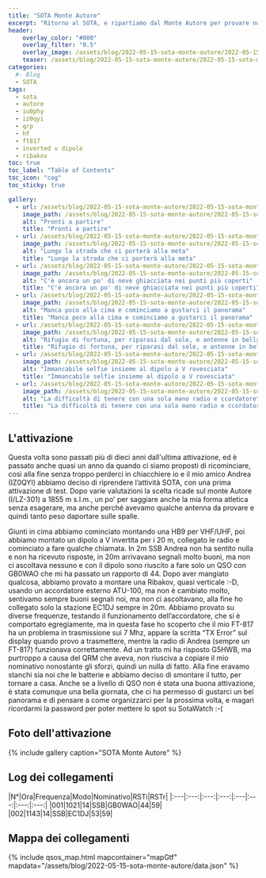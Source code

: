 ```yaml
---
title: "SOTA Monte Autore"
excerpt: "Ritorno al SOTA, e ripartiamo dal Monte Autore per provare noi e le attrezzature"
header: 
    overlay_color: "#000"
    overlay_filter: "0.5"
    overlay_image: /assets/blog/2022-05-15-sota-monte-autore/2022-05-15-sota-monte-autore-teaser.jpg
    teaser: /assets/blog/2022-05-15-sota-monte-autore/2022-05-15-sota-monte-autore-teaser.jpg
categories:
  #- Blog
  - SOTA
tags:
  - sota
  - autore
  - iu0phy
  - iz0qyi
  - qrp
  - hf
  - ft817
  - inverted v dipole
  - ribakov
toc: true
toc_label: "Table of Contents"
toc_icon: "cog"
toc_sticky: true

gallery:
  - url: /assets/blog/2022-05-15-sota-monte-autore/2022-05-15-sota-monte-autore-01.jpg
    image_path: /assets/blog/2022-05-15-sota-monte-autore/2022-05-15-sota-monte-autore-01-th.jpg
    alt: "Pronti a partire"
    title: "Pronti a partire"
  - url: /assets/blog/2022-05-15-sota-monte-autore/2022-05-15-sota-monte-autore-02.jpg
    image_path: /assets/blog/2022-05-15-sota-monte-autore/2022-05-15-sota-monte-autore-02-th.jpg
    alt: "Lungo la strada che ci porterà alla meta"
    title: "Lungo la strada che ci porterà alla meta"
  - url: /assets/blog/2022-05-15-sota-monte-autore/2022-05-15-sota-monte-autore-03.jpg
    image_path: /assets/blog/2022-05-15-sota-monte-autore/2022-05-15-sota-monte-autore-03-th.jpg
    alt: "C'è ancora un po' di neve ghiacciata nei punti più coperti"
    title: "C'è ancora un po' di neve ghiacciata nei punti più coperti"
  - url: /assets/blog/2022-05-15-sota-monte-autore/2022-05-15-sota-monte-autore-04.jpg
    image_path: /assets/blog/2022-05-15-sota-monte-autore/2022-05-15-sota-monte-autore-04-th.jpg
    alt: "Manca poco alla cima e cominciamo a gustarci il panorama"
    title: "Manca poco alla cima e cominciamo a gustarci il panorama"
  - url: /assets/blog/2022-05-15-sota-monte-autore/2022-05-15-sota-monte-autore-05.jpg
    image_path: /assets/blog/2022-05-15-sota-monte-autore/2022-05-15-sota-monte-autore-05-th.jpg
    alt: "Rifugio di fortuna, per riparasi dal sole, e antenne in bella vista"
    title: "Rifugio di fortuna, per riparasi dal sole, e antenne in bella vista"
  - url: /assets/blog/2022-05-15-sota-monte-autore/2022-05-15-sota-monte-autore-06.jpg
    image_path: /assets/blog/2022-05-15-sota-monte-autore/2022-05-15-sota-monte-autore-06-th.jpg
    alt: "Immancabile selfie insieme al dipolo a V rovesciata"
    title: "Immancabile selfie insieme al dipolo a V rovesciata"
  - url: /assets/blog/2022-05-15-sota-monte-autore/2022-05-15-sota-monte-autore-07.jpg
    image_path: /assets/blog/2022-05-15-sota-monte-autore/2022-05-15-sota-monte-autore-07-th.jpg
    alt: "La difficoltà di tenere con una sola mano radio e ccordatore"
    title: "La difficoltà di tenere con una sola mano radio e ccordatore"
---
```


## L'attivazione

Questa volta sono passati più di dieci anni dall'ultima attivazione, ed è passato anche quasi un anno da quando ci siamo proposti di ricominciare, così alla fine senza troppo perderci in chiacchiere  io e il mio amico Andrea (IZ0QYI) abbiamo deciso di riprendere l’attività SOTA, con una prima attivazione di test.
Dopo varie valutazioni la scelta ricade sul monte Autore (I/LZ-301) a 1855 m s.l.m., un po' per saggiare anche la mia forma atletica senza esagerare, ma anche perché avevamo qualche antenna da provare e quindi tanto peso daportare sulle spalle.

Giunti in cima abbiamo cominciato montando una HB9 per VHF/UHF, poi abbiamo montato un dipolo a V invertita per i 20 m, collegato le radio e cominciato a fare qualche chiamata.
In 2m SSB Andrea non ha sentito nulla e non ha ricevuto risposte, in 20m arrivavano segnali molto buoni, ma non ci ascoltava nessuno e con il dipolo sono riuscito a fare solo un QSO con GB0WAO che mi ha passato un rapporto di 44.
Dopo aver mangiato qualcosa, abbiamo provato a montare una Ribakov, quasi verticale :-D, usando un accordatore esterno ATU-100, ma non è cambiato molto, sentivamo sempre buoni segnali noi, ma non ci ascoltavano, alla fine ho collegato solo la stazione EC1DJ sempre in 20m. Abbiamo provato su diverse frequenze, testando il funzionamento dell’accordatore, che si è comportato egregiamente, ma in questa fase ho scoperto che il mio FT-817 ha un problema in trasmissione sui 7 Mhz, appare la scritta “TX Error” sul display quando provo a trasmettere, mentre la radio di Andrea (sempre un FT-817) funzionava correttamente.
Ad un tratto mi ha risposto G5HWB, ma purtroppo a causa del QRM che aveva, non riusciva a copiare il mio nominativo nonostante gli sforzi, quindi un nulla di fatto.
Alla fine eravamo stanchi sia noi che le batterie e abbiamo deciso di smontare il tutto, per tornare a casa. Anche se a livello di QSO non è stata una buona attivazione, è stata comunque una bella giornata, che ci ha permesso di gustarci un bel panorama e di pensare a come organizzarci per la prossima volta, e magari ricordarmi la password per poter mettere lo spot su SotaWatch :-(

## Foto dell'attivazione

{% include gallery caption="SOTA Monte Autore" %}

## Log dei collegamenti

|N°|Ora|Frequenza|Modo|Nominativo|RSTi|RSTr|
|:---|:---:|:---:|:---:|:---|:---:|:---:|:---:|
|001|1021|14|SSB|GB0WAO|44|59|
|002|1143|14|SSB|EC1DJ|53|59|

## Mappa dei collegamenti

{% include qsos_map.html mapcontainer="mapGtf" mapdata="/assets/blog/2022-05-15-sota-monte-autore/data.json" %}
